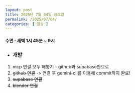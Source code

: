 ```yaml
---
layout: post
title: 2025년 7월 04일 금요일
permalink: /2025/07/04/
categories: [ 일상 ]
---
```

#### 수면 : 새벽 1시 45분 ~ 9시
* ### 개발
1. mcp 연결 모두 해놓기 - github과 supabase만으로 
2. ~~github 연결~~ -> 연결 후 gemini-cli를 이용해 commit까지 완료! 
3. ~~supabase 연결~~
4. ~~blender 연결~~
